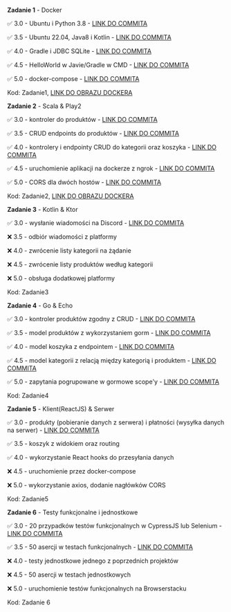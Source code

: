 **Zadanie 1** - Docker

:white_check_mark: 3.0 - Ubuntu i Python 3.8 - [LINK DO COMMITA](https://github.com/JWiercinski/Ebiznes/commit/2499ba5b079a766b8e456258680f0c184dd9eba8)

:white_check_mark: 3.5 - Ubuntu 22.04, Java8 i Kotlin - [LINK DO COMMITA](https://github.com/JWiercinski/Ebiznes/commit/32be2ebff9b166f70d6e6676620790484947ebf9)

:white_check_mark: 4.0 - Gradle i JDBC SQLite - [LINK DO COMMITA](https://github.com/JWiercinski/Ebiznes/commit/8289ae5606baf8c2027d0bc704bed839a3138f11)

:white_check_mark: 4.5 - HelloWorld w Javie/Gradle w CMD - [LINK DO COMMITA](https://github.com/JWiercinski/Ebiznes/commit/68111e3fba6c908ee316e23175a0c4bdf209780a)

:white_check_mark: 5.0 - docker-compose - [LINK DO COMMITA](https://github.com/JWiercinski/Ebiznes/commit/156180c9950a9661e00ee47d17b1b3b8d0e0f7c1)

Kod: Zadanie1, [LINK DO OBRAZU DOCKERA](https://hub.docker.com/repository/docker/jwiercinski/task1/general)

**Zadanie 2** - Scala & Play2

:white_check_mark: 3.0 - kontroler do produktów - [LINK DO COMMITA](https://github.com/JWiercinski/Ebiznes/commit/a64c325042e1e88f090eeca409caa41259ffd592)

:white_check_mark: 3.5 - CRUD endpoints do produktów - [LINK DO COMMITA](https://github.com/JWiercinski/Ebiznes/commit/754c55fddcdf8a054acc0b65ca30d89cae1ec653)

:white_check_mark: 4.0 - kontrolery i endpointy CRUD do kategorii oraz koszyka - [LINK DO COMMITA](https://github.com/JWiercinski/Ebiznes/commit/6345736e0cbea1593f6bec08d15088182bdacae5)

:white_check_mark: 4.5 - uruchomienie aplikacji na dockerze z ngrok - [LINK DO COMMITA](https://github.com/JWiercinski/Ebiznes/commit/693a069bee7057ddacec3c4178c7187ace4323d2)

:white_check_mark: 5.0 - CORS dla dwóch hostów - [LINK DO COMMITA](https://github.com/JWiercinski/Ebiznes/commit/693a069bee7057ddacec3c4178c7187ace4323d2)

Kod: Zadanie2, [LINK DO OBRAZU DOCKERA](https://hub.docker.com/repository/docker/jwiercinski/task2/general)

**Zadanie 3** - Kotlin & Ktor

:white_check_mark: 3.0 - wysłanie wiadomości na Discord - [LINK DO COMMITA](https://github.com/JWiercinski/Ebiznes/commit/07834624069a21a01ef203838627e0842afa0be1)

:x: 3.5 - odbiór wiadomości z platformy

:x: 4.0 - zwrócenie listy kategorii na żądanie

:x: 4.5 - zwrócenie listy produktów według kategorii

:x: 5.0 - obsługa dodatkowej platformy

Kod: Zadanie3

**Zadanie 4** - Go & Echo

:white_check_mark: 3.0 - kontroler produktów zgodny z CRUD - [LINK DO COMMITA](https://github.com/JWiercinski/Ebiznes/commit/61e4c41c12b8b3ce6d30712e0eccf3d3b42b7144)

:white_check_mark: 3.5 - model produktów z wykorzystaniem gorm - [LINK DO COMMITA](https://github.com/JWiercinski/Ebiznes/commit/61e4c41c12b8b3ce6d30712e0eccf3d3b42b7144)

:white_check_mark: 4.0 - model koszyka z endpointem - [LINK DO COMMITA](https://github.com/JWiercinski/Ebiznes/commit/14aad1ce929c09507db4f77a849158e1af292913)

:white_check_mark: 4.5 - model kategorii z relacją między kategorią i produktem - [LINK DO COMMITA](https://github.com/JWiercinski/Ebiznes/commit/3aaed6322c513e1bf04d64cf104a1516e754e31b)

:white_check_mark: 5.0 - zapytania pogrupowane w gormowe scope'y - [LINK DO COMMITA](https://github.com/JWiercinski/Ebiznes/commit/c0956db59c5b148dfe84032d67ee7e1b5e846c6c)
 
Kod: Zadanie4

**Zadanie 5** - Klient(ReactJS) & Serwer

:white_check_mark: 3.0 - produkty (pobieranie danych z serwera) i płatności (wysyłka danych na serwer) - [LINK DO COMMITA](https://github.com/JWiercinski/Ebiznes/commit/5d8f4c53763d305ffbce0d982979c793e32f98a7)

:white_check_mark: 3.5 - koszyk z widokiem oraz routing

:white_check_mark: 4.0 - wykorzystanie React hooks do przesyłania danych

:x: 4.5 - uruchomienie przez docker-compose

:x: 5.0 - wykorzystanie axios, dodanie nagłówków CORS

Kod: Zadanie5

**Zadanie 6** - Testy funkcjonalne i jednostkowe

:white_check_mark: 3.0 - 20 przypadków testów funkcjonalnych w CypressJS lub Selenium - [LINK DO COMMITA](https://github.com/JWiercinski/Ebiznes/commit/42fc441b887365b502c82305d18ba004d5202871)

:white_check_mark: 3.5 - 50 asercji w testach funkcjonalnych - [LINK DO COMMITA](https://github.com/JWiercinski/Ebiznes/commit/42fc441b887365b502c82305d18ba004d5202871)

:x: 4.0 - testy jednostkowe jednego z poprzednich projektów

:x: 4.5 - 50 asercji w testach jednostkowych

:x: 5.0 - uruchomienie testów funkcjonalnych na Browserstacku

Kod: Zadanie 6
